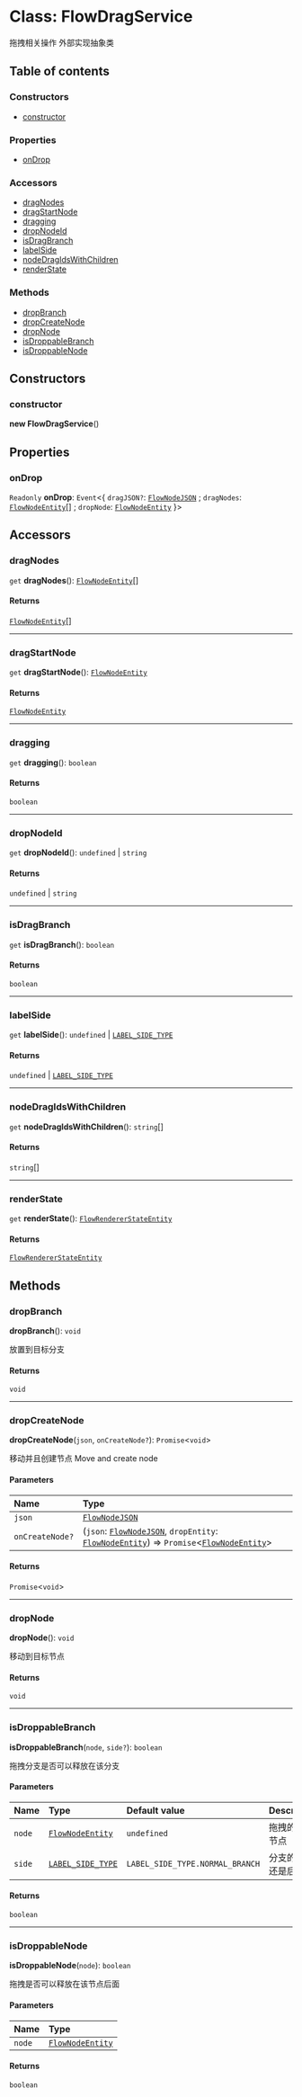 # Class: FlowDragService

拖拽相关操作
外部实现抽象类

## Table of contents

### Constructors

* [constructor](/en/auto-docs/document/classes/FlowDragService.md#constructor)

### Properties

* [onDrop](/en/auto-docs/document/classes/FlowDragService.md#ondrop)

### Accessors

* [dragNodes](/en/auto-docs/document/classes/FlowDragService.md#dragnodes)
* [dragStartNode](/en/auto-docs/document/classes/FlowDragService.md#dragstartnode)
* [dragging](/en/auto-docs/document/classes/FlowDragService.md#dragging)
* [dropNodeId](/en/auto-docs/document/classes/FlowDragService.md#dropnodeid)
* [isDragBranch](/en/auto-docs/document/classes/FlowDragService.md#isdragbranch)
* [labelSide](/en/auto-docs/document/classes/FlowDragService.md#labelside)
* [nodeDragIdsWithChildren](/en/auto-docs/document/classes/FlowDragService.md#nodedragidswithchildren)
* [renderState](/en/auto-docs/document/classes/FlowDragService.md#renderstate)

### Methods

* [dropBranch](/en/auto-docs/document/classes/FlowDragService.md#dropbranch)
* [dropCreateNode](/en/auto-docs/document/classes/FlowDragService.md#dropcreatenode)
* [dropNode](/en/auto-docs/document/classes/FlowDragService.md#dropnode)
* [isDroppableBranch](/en/auto-docs/document/classes/FlowDragService.md#isdroppablebranch)
* [isDroppableNode](/en/auto-docs/document/classes/FlowDragService.md#isdroppablenode)

## Constructors

### constructor

**new FlowDragService**()

## Properties

### onDrop

`Readonly` **onDrop**: `Event`<{ `dragJSON?`: [`FlowNodeJSON`](/en/auto-docs/document/interfaces/FlowNodeJSON.md) ; `dragNodes`: [`FlowNodeEntity`](/en/auto-docs/document/classes/FlowNodeEntity-1.md)\[] ; `dropNode`: [`FlowNodeEntity`](/en/auto-docs/document/classes/FlowNodeEntity-1.md)  }>

## Accessors

### dragNodes

`get` **dragNodes**(): [`FlowNodeEntity`](/en/auto-docs/document/classes/FlowNodeEntity-1.md)\[]

#### Returns

[`FlowNodeEntity`](/en/auto-docs/document/classes/FlowNodeEntity-1.md)\[]

***

### dragStartNode

`get` **dragStartNode**(): [`FlowNodeEntity`](/en/auto-docs/document/classes/FlowNodeEntity-1.md)

#### Returns

[`FlowNodeEntity`](/en/auto-docs/document/classes/FlowNodeEntity-1.md)

***

### dragging

`get` **dragging**(): `boolean`

#### Returns

`boolean`

***

### dropNodeId

`get` **dropNodeId**(): `undefined` | `string`

#### Returns

`undefined` | `string`

***

### isDragBranch

`get` **isDragBranch**(): `boolean`

#### Returns

`boolean`

***

### labelSide

`get` **labelSide**(): `undefined` | [`LABEL_SIDE_TYPE`](/en/auto-docs/document/enums/LABEL_SIDE_TYPE.md)

#### Returns

`undefined` | [`LABEL_SIDE_TYPE`](/en/auto-docs/document/enums/LABEL_SIDE_TYPE.md)

***

### nodeDragIdsWithChildren

`get` **nodeDragIdsWithChildren**(): `string`\[]

#### Returns

`string`\[]

***

### renderState

`get` **renderState**(): [`FlowRendererStateEntity`](/en/auto-docs/document/classes/FlowRendererStateEntity.md)

#### Returns

[`FlowRendererStateEntity`](/en/auto-docs/document/classes/FlowRendererStateEntity.md)

## Methods

### dropBranch

**dropBranch**(): `void`

放置到目标分支

#### Returns

`void`

***

### dropCreateNode

**dropCreateNode**(`json`, `onCreateNode?`): `Promise`<`void`>

移动并且创建节点
Move and create node

#### Parameters

| Name | Type |
| :------ | :------ |
| `json` | [`FlowNodeJSON`](/en/auto-docs/document/interfaces/FlowNodeJSON.md) |
| `onCreateNode?` | (`json`: [`FlowNodeJSON`](/en/auto-docs/document/interfaces/FlowNodeJSON.md), `dropEntity`: [`FlowNodeEntity`](/en/auto-docs/document/classes/FlowNodeEntity-1.md)) => `Promise`<[`FlowNodeEntity`](/en/auto-docs/document/classes/FlowNodeEntity-1.md)> |

#### Returns

`Promise`<`void`>

***

### dropNode

**dropNode**(): `void`

移动到目标节点

#### Returns

`void`

***

### isDroppableBranch

**isDroppableBranch**(`node`, `side?`): `boolean`

拖拽分支是否可以释放在该分支

#### Parameters

| Name | Type | Default value | Description |
| :------ | :------ | :------ | :------ |
| `node` | [`FlowNodeEntity`](/en/auto-docs/document/classes/FlowNodeEntity-1.md) | `undefined` | 拖拽的分支节点 |
| `side` | [`LABEL_SIDE_TYPE`](/en/auto-docs/document/enums/LABEL_SIDE_TYPE.md) | `LABEL_SIDE_TYPE.NORMAL_BRANCH` | 分支的前面还是后面 |

#### Returns

`boolean`

***

### isDroppableNode

**isDroppableNode**(`node`): `boolean`

拖拽是否可以释放在该节点后面

#### Parameters

| Name | Type |
| :------ | :------ |
| `node` | [`FlowNodeEntity`](/en/auto-docs/document/classes/FlowNodeEntity-1.md) |

#### Returns

`boolean`
